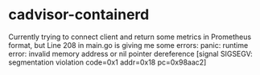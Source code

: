 # cadvisor-containerd

Currently trying to connect client and return some metrics in Prometheus format, but Line 208 in main.go is giving me some errors: panic: runtime error: invalid memory address or nil pointer dereference
[signal SIGSEGV: segmentation violation code=0x1 addr=0x18 pc=0x98aac2]
